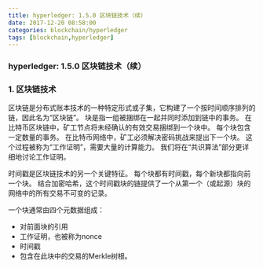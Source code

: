 ```yaml
---
title: hyperledger: 1.5.0 区块链技术（续）
date: 2017-12-20 08:58:00
categories: blockchain/hyperledger
tags: [blockchain,hyperledger]
---
```

### hyperledger: 1.5.0 区块链技术（续）

### 1. 区块链技术
区块链是分布式账本技术的一种特定形式或子集，它构建了一个按时间顺序排列的链，因此名为“区块链”。 块是指一组被捆绑在一起并同时添加到链中的事务。 在比特币区块链中，矿工节点将未经确认的有效交易捆绑到一个块中。 每个块包含一定数量的事务。 在比特币网络中，矿工必须解决密码挑战来提出下一个块。 这个过程被称为“工作证明”，需要大量的计算能力。 我们将在“共识算法”部分更详细地讨论工作证明。

时间戳是区块链技术的另一个关键特征。 每个块都有时间戳，每个新块都指向前一个块。 结合加密哈希，这个时间戳块的链提供了一个从第一个（或起源）块的网络中的所有交易不可变的记录。

一个块通常由四个元数据组成：

- 对前面块的引用
- 工作证明，也被称为nonce
- 时间戳
- 包含在此块中的交易的Merkle树根。
